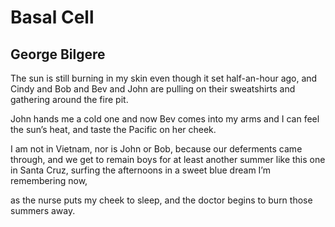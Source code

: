 # Basal Cell
## George Bilgere
The sun is still burning in my skin
even though it set half-an-hour ago,
and Cindy and Bob and Bev and John
are pulling on their sweatshirts
and gathering around the fire pit.

John hands me a cold one
and now Bev comes into my arms
and I can feel the sun’s heat,
and taste the Pacific on her cheek.

I am not in Vietnam,
nor is John or Bob, because
our deferments came through,
and we get to remain boys
for at least another summer
like this one in Santa Cruz,
surfing the afternoons in a sweet
blue dream I’m remembering now,

as the nurse puts my cheek to sleep,
and the doctor begins to burn
those summers away.